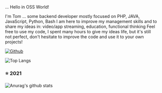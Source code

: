 ... Hello in OSS World!

I'm Tom ... some backend developer mostly focused on PHP, JAVA, JavaScript, Python, Bash
I am here to improve my management skills and to share my ideas in: video/app streaming, education, functional thinking
Feel free to use my code, I spent many hours to give my ideas life, but it's still not perfect, don't hesitate to improve the code and use it to your own projects!

[![Github](https://img.shields.io/github/followers/tom-sapletta-com?label=Follow&style=social)](https://github.com/tom-sapletta-com)

![Top Langs](https://github-readme-stats.vercel.app/api/top-langs/?username=tom-sapletta-com&hide=html&layout=compact&theme=dark) 

### :star: 2021
![Anurag's github stats](https://github-readme-stats.vercel.app/api?username=tom-sapletta-com&show_icons=true&theme=dark)
 


<!--
**tom-sapletta-com/tom-sapletta-com** is a ✨ _special_ ✨ repository because its `README.md` (this file) appears on your GitHub profile.

Here are some ideas to get you started:

- 🔭 I’m currently working on Softreck Projects
- 🌱 I’m currently learning tokenized work and earnings
- 🤔 I’m looking for help with blockchain
- 💬 Ask me about home education
-->

